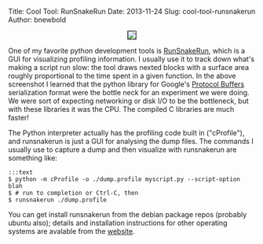 Title: Cool Tool: RunSnakeRun
Date: 2013-11-24
Slug: cool-tool-runsnakerun
Author: bnewbold 

<center>
<img src="/static/images/posts/20130628_runsnakerun_protobuf_tool.png"
     style="border: 1px solid black;">
</center>

One of my favorite python development tools is <a
href="http://www.vrplumber.com/programming/runsnakerun/">RunSnakeRun</a>, which
is a GUI for visualizing profiling information. I usually use it to track down
what's making a script run slow: the tool draws nexted blocks with a surface
area roughly proportional to the time spent in a given function. In the above
screenshot I learned that the python library for Google's
<a href="https://en.wikipedia.org/wiki/Protocol_Buffers">Protocol Buffers</a>
serialization format were the bottle neck for an experiment we were doing. We
were sort of expecting networking or disk I/O to be the bottleneck, but with
these libraries it was the CPU. The compiled C libraries are much faster!

The Python interpreter actually has the profiling code built in ("cProfile"),
and runsnakerun is just a GUI for analysing the dump files. The commands I
usually use to capture a dump and then visualize with runsnakerun are something
like:

    :::text
    $ python -m cProfile -o ./dump.profile myscript.py --script-option blah
    $ # run to completion or Ctrl-C, then
    $ runsnakerun ./dump.profile

You can get install runsnakerun from the debian package repos (probably ubuntu
also); details and installation instructions for other operating systems are
avalable from the
<a href="http://www.vrplumber.com/programming/runsnakerun/">website</a>.

